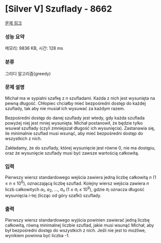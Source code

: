 # [Silver V] Szuflady - 8662 

[문제 링크](https://www.acmicpc.net/problem/8662) 

### 성능 요약

메모리: 9836 KB, 시간: 128 ms

### 분류

그리디 알고리즘(greedy)

### 문제 설명

<p>Michał ma w sypialni szafkę z <em>n</em> szufladami. Każda z nich jest wysunięta na pewną długość. Chłopiec chciałby mieć bezpośredni dostęp do każdej szuflady, tak aby nie musiał ich wysuwać za każdym razem.</p>

<p>Bezpośredni dostęp do danej szuflady jest wtedy, gdy każda szuflada powyżej niej jest mniej wysunięta. Michał postanowił, że będzie tylko wsuwał szuflady (czyli zmniejszał długość ich wysunięcia). Zastanawia się, ile minimalnie szuflad musi wsunąć, aby mieć bezpośredni dostęp do wszystkich z nich.</p>

<p>Zakładamy, że do szuflady, której wysunięcie jest równe 0, nie ma dostępu, oraz że wysunięcie szuflady musi być zawsze wartością całkowitą.</p>

### 입력 

 <p>Pierwszy wiersz standardowego wejścia zawiera jedną liczbę całkowitą <em>n</em> (1 ≤ <em>n</em> ≤ 10<sup>6</sup>), oznaczającą liczbę szuflad. Kolejny wiersz wejścia zawiera <em>n</em> liczb całkowitych <em>a</em><sub>1</sub>, <em>a</em><sub>2</sub>, ..., <em>a<sub>n</sub></em> (1 ≤ <em>a<sub>i</sub></em> ≤ 10<sup>9</sup>), gdzie <em>a<sub>i</sub></em> oznacza długość wysunięcia <em>i</em>-tej (licząc od góry szafki) szuflady.</p>

### 출력 

 <p>Pierwszy wiersz standardowego wyjścia powinien zawierać jedną liczbę całkowitą, równą minimalnej liczbie szuflad, jakie musi wsunąć Michał, aby był bezpośredni dostęp do wszystkich z nich. Jeśli nie jest to możliwe, wynikiem powinna być liczba -1.</p>

